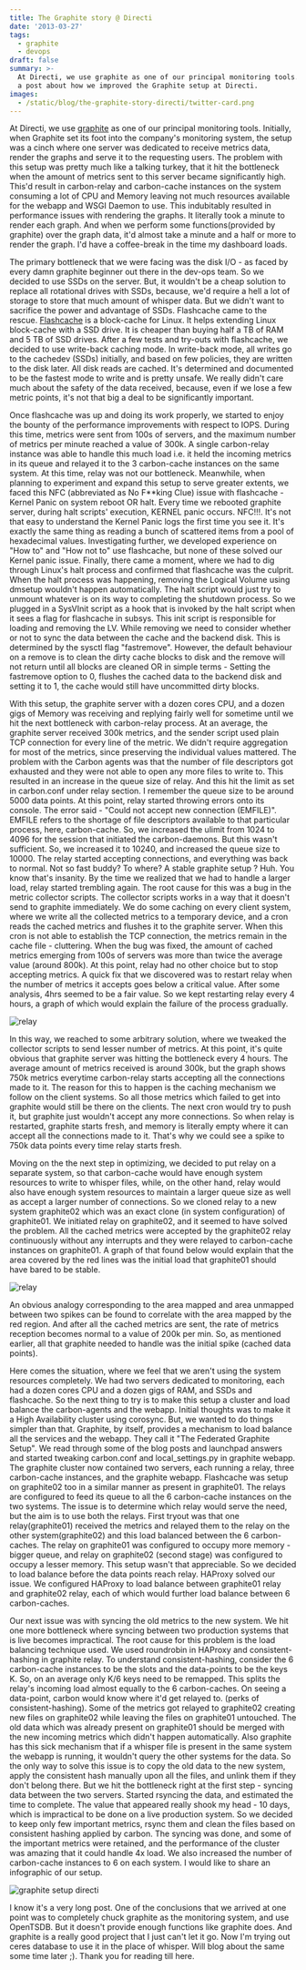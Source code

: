```yaml
---
title: The Graphite story @ Directi
date: '2013-03-27'
tags:
  - graphite
  - devops
draft: false
summary: >-
  At Directi, we use graphite as one of our principal monitoring tools. This is
  a post about how we improved the Graphite setup at Directi.
images:
  - /static/blog/the-graphite-story-directi/twitter-card.png
---
```


At Directi, we use [graphite](https://github.com/graphite-project/graphite-web) as one of our principal monitoring tools. Initially, when Graphite set its foot into the company's monitoring system, the setup was a cinch where one server was dedicated to receive metrics data, render the graphs and serve it to the requesting users. The problem with this setup was pretty much like a talking turkey, that it hit the bottleneck when the amount of metrics sent to this server became significantly high. This'd result in carbon-relay and carbon-cache instances on the system consuming a lot of CPU and Memory leaving not much resources available for the webapp and WSGI Daemon to use. This indubitably resulted in performance issues with rendering the graphs. It literally took a minute to render each graph. And when we perform some functions(provided by graphite) over the graph data, it'd almost take a minute and a half or more to render the graph. I'd have a coffee-break in the time my dashboard loads.

The primary bottleneck that we were facing was the disk I/O - as faced by every damn graphite beginner out there in the dev-ops team. So we decided to use SSDs on the server. But, it wouldn't be a cheap solution to replace all rotational drives with SSDs, because, we'd require a hell a lot of storage to store that much amount of whisper data. But we didn't want to sacrifice the power and advantage of SSDs. Flashcache came to the rescue. [Flashcache](https://github.com/facebookarchive/flashcache) is a block-cache for Linux. It helps extending Linux block-cache with a SSD drive. It is cheaper than buying half a TB of RAM and 5 TB of SSD drives. After a few tests and try-outs with flashcache, we decided to use write-back caching mode. In write-back mode, all writes go to the cachedev (SSDs) initially, and based on few policies, they are written to the disk later. All disk reads are cached. It's determined and documented to be the fastest mode to write and is pretty unsafe. We really didn't care much about the safety of the data received, because, even if we lose a few metric points, it's not that big a deal to be significantly important.

Once flashcache was up and doing its work properly, we started to enjoy the bounty of the performance improvements with respect to IOPS. During this time, metrics were sent from 100s of servers, and the maximum number of metrics per minute reached a value of 300k. A single carbon-relay instance was able to handle this much load i.e. it held the incoming metrics in its queue and relayed it to the 3 carbon-cache instances on the same system. At this time, relay was not our bottleneck. Meanwhile, when planning to experiment and expand this setup to serve greater extents, we faced this NFC (abbreviated as No F\*\*king Clue) issue with flashcache - Kernel Panic on system reboot OR halt. Every time we rebooted graphite server, during halt scripts' execution, KERNEL panic occurs. NFC!!!. It's not that easy to understand the Kernel Panic logs the first time you see it. It's exactly the same thing as reading a bunch of scattered items from a pool of hexadecimal values. Investigating further, we developed experience on "How to" and "How not to" use flashcache, but none of these solved our Kernel panic issue. Finally, there came a moment, where we had to dig through Linux's halt process and confirmed that flashcache was the culprit. When the halt process was happening, removing the Logical Volume using dmsetup wouldn't happen automatically. The halt script would just try to unmount whatever is on its way to completing the shutdown process. So we plugged in a SysVInit script as a hook that is invoked by the halt script when it sees a flag for flashcache in subsys. This init script is responsible for loading and removing the LV. While removing we need to consider whether or not to sync the data between the cache and the backend disk. This is determined by the sysctl flag "fastremove". However, the default behaviour on a remove is to clean the dirty cache blocks to disk and the remove will not return until all blocks are cleaned OR in simple terms - Setting the fastremove option to 0, flushes the cached data to the backend disk and setting it to 1, the cache would still have uncommitted dirty blocks.

With this setup, the graphite server with a dozen cores CPU, and a dozen gigs of Memory was receiving and replying fairly well for sometime until we hit the next bottleneck with carbon-relay process. At an average, the graphite server received 300k metrics, and the sender script used plain TCP connection for every line of the metric. We didn't require aggregation for most of the metrics, since preserving the individual values mattered. The problem with the Carbon agents was that the number of file descriptors got exhausted and they were not able to open any more files to write to. This resulted in an increase in the queue size of relay. And this hit the limit as set in carbon.conf under relay section. I remember the queue size to be around 5000 data points. At this point, relay started throwing errors onto its console. The error said - "Could not accept new connection (EMFILE)". EMFILE refers to the shortage of file descriptors available to that particular process, here, carbon-cache. So, we increased the ulimit from 1024 to 4096 for the session that initiated the carbon-daemons. But this wasn't sufficient. So, we increased it to 10240, and increased the queue size to 10000. The relay started accepting connections, and everything was back to normal. Not so fast buddy? To where? A stable graphite setup ? Huh. You know that's insanity. By the time we realized that we had to handle a larger load, relay started trembling again. The root cause for this was a bug in the metric collector scripts. The collector scripts works in a way that it doesn't send to graphite immediately. We do some caching on every client system, where we write all the collected metrics to a temporary device, and a cron reads the cached metrics and flushes it to the graphite server. When this cron is not able to establish the TCP connection, the metrics remain in the cache file - cluttering. When the bug was fixed, the amount of cached metrics emerging from 100s of servers was more than twice the average value (around 800k). At this point, relay had no other choice but to stop accepting metrics. A quick fix that we discovered was to restart relay when the number of metrics it accepts goes below a critical value. After some analysis, 4hrs seemed to be a fair value. So we kept restarting relay every 4 hours, a graph of which would explain the failure of the process gradually.

![relay](/static/images/graphite-directi-relay-Copy.png)

In this way, we reached to some arbitrary solution, where we tweaked the collector scripts to send lesser number of metrics. At this point, it's quite obvious that graphite server was hitting the bottleneck every 4 hours. The average amount of metrics received is around 300k, but the graph shows 750k metrics everytime carbon-relay starts accepting all the connections made to it. The reason for this to happen is the caching mechanism we follow on the client systems. So all those metrics which failed to get into graphite would still be there on the clients. The next cron would try to push it, but graphite just wouldn't accept any more connections. So when relay is restarted, graphite starts fresh, and memory is literally empty where it can accept all the connections made to it. That's why we could see a spike to 750k data points every time relay starts fresh.

Moving on the the next step in optimizing, we decided to put relay on a separate system, so that carbon-cache would have enough system resources to write to whisper files, while, on the other hand, relay would also have enough system resources to maintain a larger queue size as well as accept a larger number of connections. So we cloned relay to a new system graphite02 which was an exact clone (in system configuration) of graphite01. We initiated relay on graphite02, and it seemed to have solved the problem. All the cached metrics were accepted by the graphite02 relay continuously without any interrupts and they were relayed to carbon-cache instances on graphite01. A graph of that found below would explain that the area covered by the red lines was the initial load that graphite01 should have bared to be stable.

![relay](/static/images/graphite-directi-relay.png)

An obvious analogy corresponding to the area mapped and area unmapped between two spikes can be found to correlate with the area mapped by the red region. And after all the cached metrics are sent, the rate of metrics reception becomes normal to a value of 200k per min. So, as mentioned earlier, all that graphite needed to handle was the initial spike (cached data points).

Here comes the situation, where we feel that we aren't using the system resources completely. We had two servers dedicated to monitoring, each had a dozen cores CPU and a dozen gigs of RAM, and SSDs and flashcache. So the next thing to try is to make this setup a cluster and load balance the carbon-agents and the webapp. Initial thoughts was to make it a High Availability cluster using corosync. But, we wanted to do things simpler than that. Graphite, by itself, provides a mechanism to load balance all the services and the webapp. They call it "The Federated Graphite Setup". We read through some of the blog posts and launchpad answers and started tweaking carbon.conf and local_settings.py in graphite webapp. The graphite cluster now contained two servers, each running a relay, three carbon-cache instances, and the graphite webapp. Flashcache was setup on graphite02 too in a similar manner as present in graphite01. The relays are configured to feed its queue to all the 6 carbon-cache instances on the two systems. The issue is to determine which relay would serve the need, but the aim is to use both the relays. First tryout was that one relay(graphite01) received the metrics and relayed them to the relay on the other system(graphite02) and this load balanced between the 6 carbon-caches. The relay on graphite01 was configured to occupy more memory - bigger queue, and relay on graphite02 (second stage) was configured to occupy a lesser memory. This setup wasn't that appreciable. So we decided to load balance before the data points reach relay. HAProxy solved our issue. We configured HAProxy to load balance between graphite01 relay and graphite02 relay, each of which would further load balance between 6 carbon-caches.

Our next issue was with syncing the old metrics to the new system. We hit one more bottleneck where syncing between two production systems that is live becomes impractical. The root cause for this problem is the load balancing technique used. We used roundrobin in HAProxy and consistent-hashing in graphite relay. To understand consistent-hashing, consider the 6 carbon-cache instances to be the slots and the data-points to be the keys K. So, on an average only K/6 keys need to be remapped. This splits the relay's incoming load almost equally to the 6 carbon-caches. On seeing a data-point, carbon would know where it'd get relayed to. (perks of consistent-hashing). Some of the metrics got relayed to graphite02 creating new files on graphite02 while leaving the files on graphite01 untouched. The old data which was already present on graphite01 should be merged with the new incoming metrics which didn't happen automatically. Also graphite has this sick mechanism that if a whisper file is present in the same system the webapp is running, it wouldn't query the other systems for the data. So the only way to solve this issue is to copy the old data to the new system, apply the consistent hash manually upon all the files, and unlink them if they don't belong there. But we hit the bottleneck right at the first step - syncing data between the two servers. Started rsyncing the data, and estimated the time to complete. The value that appeared really shook my head - 10 days, which is impractical to be done on a live production system. So we decided to keep only few important metrics, rsync them and clean the files based on consistent hashing applied by carbon. The syncing was done, and some of the important metrics were retained, and the performance of the cluster was amazing that it could handle 4x load. We also increased the number of carbon-cache instances to 6 on each system. I would like to share an infographic of our setup.

![graphite setup directi](/static/images/graphite-directi-setup.gif)

I know it's a very long post. One of the conclusions that we arrived at one point was to completely chuck graphite as the monitoring system, and use OpenTSDB. But it doesn't provide enough functions like graphite does. And graphite is a really good project that I just can't let it go. Now I'm trying out ceres database to use it in the place of whisper. Will blog about the same some time later ;). Thank you for reading till here.
